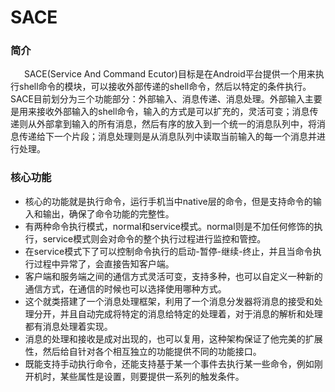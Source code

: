 # SACE

### 简介
 &ensp; &ensp; SACE(Service And Command Ecutor)目标是在Android平台提供一个用来执行shell命令的模块，可以接收外部传递的shell命令，然后以特定的条件执行。SACE目前划分为三个功能部分：外部输入、消息传递、消息处理。外部输入主要是用来接收外部输入的shell命令，输入的方式是可以扩充的，灵活可变；消息传递则从外部拿到输入的所有消息，然后有序的放入到一个统一的消息队列中，将消息传递给下一个片段；消息处理则是从消息队列中读取当前输入的每一个消息并进行处理。

### 核心功能
- 核心的功能就是执行命令，运行手机当中native层的命令，但是支持命令的输入和输出，确保了命令功能的完整性。
- 有两种命令执行模式，normal和service模式。normal则是不加任何修饰的执行，service模式则会对命令的整个执行过程进行监控和管控。
 - 在service模式下了可以控制命令执行的启动-暂停-继续-终止，并且当命令执行过程中异常了，会直接告知客户端。
 - 客户端和服务端之间的通信方式灵活可变，支持多种，也可以自定义一种新的通信方式，在通信的时候也可以选择使用哪种方式。
 - 这个就类搭建了一个消息处理框架，利用了一个消息分发器将消息的接受和处理分开，并且自动完成将特定的消息给特定的处理着，对于消息的解析和处理都有消息处理着实现。
- 消息的处理和接收是成对出现的，也可以复用，这种架构保证了他完美的扩展性，然后给自针对各个相互独立的功能提供不同的功能接口。
- 既能支持手动执行命令，还能支持基于某一个事件去执行某一些命令，例如刚开机时，某些属性是设置，则要提供一系列的触发条件。
